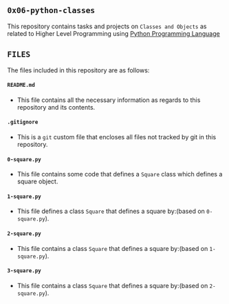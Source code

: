 ## `0x06-python-classes`

This repository contains tasks and projects on `Classes and Objects` as related to Higher Level Programming using [Python Programming Language](https://en.wikipedia.org/wiki/Python_(programming_language))

## `FILES`

The files included in this repository are as follows:

#### `README.md`
  - This file contains all the necessary information as regards to this repository and its contents.

#### `.gitignore`
  - This is a `git` custom file that encloses all files not tracked by git in this repository.

#### `0-square.py`
  - This file contains some code that defines a `Square` class which defines a square object.

#### `1-square.py`
  - This file defines a class `Square` that defines a square by:(based on `0-square.py`).

#### `2-square.py`
  - This file contains a class `Square` that defines a square by:(based on `1-square.py`).

#### `3-square.py`
  - This file contains a class `Square` that defines a square by:(based on `2-square.py`).
